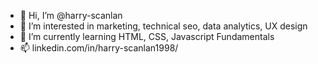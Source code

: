 - 👋 Hi, I’m @harry-scanlan
- 👀 I’m interested in marketing, technical seo, data analytics, UX design
- 🌱 I’m currently learning HTML, CSS, Javascript Fundamentals
- 📫 linkedin.com/in/harry-scanlan1998/

<!---
harry-scanlan/harry-scanlan is a ✨ special ✨ repository because its `README.md` (this file) appears on your GitHub profile.
You can click the Preview link to take a look at your changes.
--->
